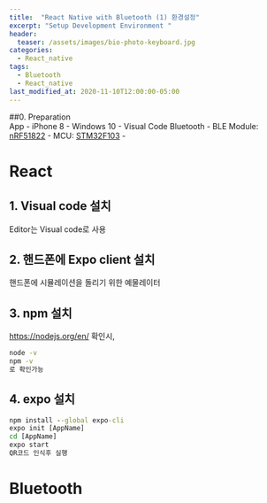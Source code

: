 ```yaml
---
title:  "React Native with Bluetooth (1) 환경설정"
excerpt: "Setup Development Environment "
header:
  teaser: /assets/images/bio-photo-keyboard.jpg
categories:
  - React_native
tags:
  - Bluetooth
  - React_native
last_modified_at: 2020-11-10T12:00:00-05:00
---
```

##0. Preparation   
App 
\- iPhone 8
\- Windows 10
\- Visual Code
Bluetooth
\- BLE Module: [nRF51822](https://www.nordicsemi.com/Products/Low-power-short-range-wireless/nRF51822)
\- MCU: [STM32F103](https://www.st.com/en/microcontrollers-microprocessors/stm32f103.html)
\- 

# React
## 1. Visual code 설치
Editor는 Visual code로 사용
## 2. 핸드폰에 Expo client 설치
핸드폰에 시뮬레이션을 돌리기 위한 예물레이터 
## 3. npm 설치
https://nodejs.org/en/
확인시,
```cmd
node -v 
npm -v
로 확인가능
```
## 4. expo 설치
```cmd
npm install --global expo-cli
expo init [AppName]
cd [AppName]
expo start
QR코드 인식후 실행
```

# Bluetooth

<!--stackedit_data:
eyJoaXN0b3J5IjpbMTI2MjQ1ODE0Niw0OTQ3MTAwMDldfQ==
-->